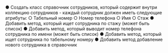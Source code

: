 ● Создать класс справочник сотрудников, который
содержит внутри коллекцию сотрудников - каждый
сотрудник должен иметь следующие атрибуты:
○ Табельный номер
○ Номер телефона
○ Имя
○ Стаж
● Добавить метод, который ищет сотрудника по стажу
(может быть список)
● Добавить метод, который выводит номер телефона
сотрудника по имени (может быть список)
● Добавить метод, который ищет сотрудника по
табельному номеру
● Добавить метод добавление нового сотрудника в
справочник